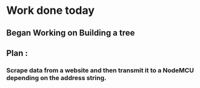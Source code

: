# Work done today
## Began Working on Building a tree 
## Plan :
### Scrape data from a website and then transmit it to a NodeMCU depending on the address  string.
